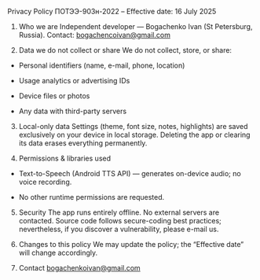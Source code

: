 Privacy Policy
ПОТЭЭ-903н-2022 – Effective date: 16 July 2025

1. Who we are
Independent developer — Bogachenko Ivan (St Petersburg, Russia). Contact: bogachenсoivan@gmail.com

2. Data we do not collect or share
We do not collect, store, or share:

 - Personal identifiers (name, e-mail, phone, location)

 - Usage analytics or advertising IDs

 - Device files or photos

 - Any data with third-party servers

3. Local-only data
Settings (theme, font size, notes, highlights) are saved exclusively on your device in local storage. Deleting the app or clearing its data erases everything permanently.

4. Permissions & libraries used
 - Text-to-Speech (Android TTS API) — generates on-device audio; no voice recording.
 
 - No other runtime permissions are requested.

5. Security
The app runs entirely offline. No external servers are contacted. Source code follows secure-coding best practices; nevertheless, if you discover a vulnerability, please e-mail us.

6. Changes to this policy
We may update the policy; the “Effective date” will change accordingly.

7. Contact
bogachenkoivan@gmail.com